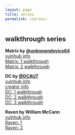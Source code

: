 ```yaml
---
layout: page
title: series
permalink: /series/
---
```


## walkthrough series

**Matrix by [@unknowndevice64](https://twitter.com/@unknowndevice64)**<br>
[vulnhub info](https://www.vulnhub.com/series/matrix,178/)<br>
[Matrix: 1 walkthrough](https://bzyo.github.io/matrix-1/)<br>
[Matrix: 2 walkthrough](https://bzyo.github.io/matrix-2/)

**DC by [@DCAU7](https://twitter.com/@DCAU7)**<br>
[vulnhub info](https://www.vulnhub.com/entry/dc-1-1,292/)<br>
[creator info](http://www.five86.com/)<br>
[DC: 1 walkthrough](https://bzyo.github.io/dc-1/)<br>
[DC: 2 walkthrough](https://bzyo.github.io/dc-2/)<br>
[DC: 3 walkthrough](https://bzyo.github.io/dc-3/)

**Raven by William McCann**<br>
[vulnhub info](https://www.vulnhub.com/series/raven,176/)<br>
[Raven: 1](https://bzyo.github.io/raven-1/)<br>
[Raven: 2](https://bzyo.github.io/raven-2/)